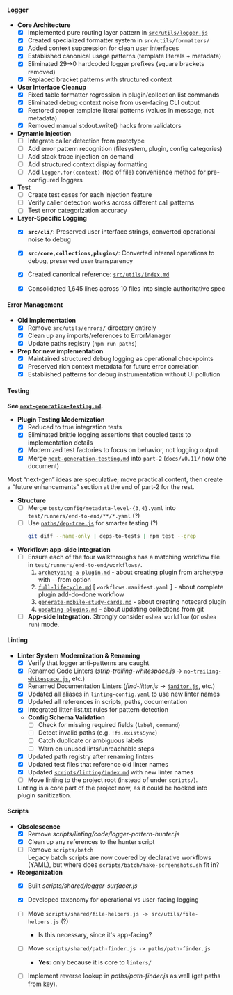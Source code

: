 #### Logger

- **Core Architecture**
  - [x] Implemented pure routing layer pattern in [`src/utils/logger.js`](../src/utils/logger.js)
  - [x] Created specialized formatter system in `src/utils/formatters/`
  - [x] Added context suppression for clean user interfaces
  - [x] Established canonical usage patterns (template literals + metadata)
  - [x] Eliminated 29→0 hardcoded logger prefixes (square brackets removed)
  - [x] Replaced bracket patterns with structured context

- **User Interface Cleanup**
  - [x] Fixed table formatter regression in plugin/collection list commands
  - [x] Eliminated debug context noise from user-facing CLI output
  - [x] Restored proper template literal patterns (values in message, not metadata)
  - [x] Removed manual stdout.write() hacks from validators

- **Dynamic Injection**
  - [ ] Integrate caller detection from prototype
  - [ ] Add error pattern recognition (filesystem, plugin, config categories)
  - [ ] Add stack trace injection on demand
  - [ ] Add structured context display formatting
  - [ ] Add `logger.for(context)` (top of file) convenience method for pre-configured loggers

- **Test**
  - [ ] Create test cases for each injection feature
  - [ ] Verify caller detection works across different call patterns
  - [ ] Test error categorization accuracy

- **Layer-Specific Logging**
  - [x] **`src/cli/`**: Preserved user interface strings, converted operational noise to debug
  - [x] **`src/core,collections,plugins/`**: Converted internal operations to debug, preserved user transparency

  - [x] Created canonical reference: [`src/utils/index.md`](../src/utils/index.md)
  - [x] Consolidated 1,645 lines across 10 files into single authoritative spec

#### Error Management

- **Old Implementation**
  - [x] Remove `src/utils/errors/` directory entirely
  - [x] Clean up any imports/references to ErrorManager
  - [x] Update paths registry (`npm run paths`)

- **Prep for new implementation**
  - [x] Maintained structured debug logging as operational checkpoints
  - [x] Preserved rich context metadata for future error correlation
  - [x] Established patterns for debug instrumentation without UI pollution

#### Testing

**See [`next-generation-testing.md`](v0.11/next-generation-testing.md).**

- **Plugin Testing Modernization**
  - [x] Reduced to true integration tests
  - [x] Eliminated brittle logging assertions that coupled tests to implementation details
  - [x] Modernized test factories to focus on behavior, not logging output
  - [x] Merge [`next-generation-testing.md`](v0.11/next-generation-testing.md) into `part-2`
    (`docs/v0.11/` now one document)

Most “next-gen” ideas are speculative; move practical content, then create a “future enhancements” section at the end of part-2 for the rest.

- **Structure**
  - [ ] Merge `test/config/metadata-level-{3,4}.yaml` into `test/runners/end-to-end/**/*.yaml` (?)
  - [ ] Use [`paths/dep-tree.js`](../paths/dep-tree.js) for smarter testing (?)
    ```bash
    git diff --name-only | deps-to-tests | npm test --grep 
    ```
- **Workflow: app-side Integration**
  - [ ] Ensure each of the four walkthroughs has a matching workflow file in 
    `test/runners/end-to-end/workflows/`.
    1. [`archetyping-a-plugin.md`](walkthroughs/archetyping-a-plugin.md) 
        \- about creating plugin from archetype with --from option
    2. [`full-lifecycle.md`](walkthroughs/full-lifecycle.md) [ `workflows.manifest.yaml` ] 
        \- about complete plugin add-do-done workflow
    3. [`generate-mobile-study-cards.md`](walkthroughs/generate-mobile-study-cards.md)
        \- about creating notecard plugin 
    4. [`updating-plugins.md`](walkthroughs/updating-plugins.md)
        \- about updating collections from git
  - [ ] **App-side Integration.** Strongly consider `oshea workflow` (or `oshea run`) mode.

#### Linting

- **Linter System Modernization & Renaming**
  - [x] Verify that logger anti-patterns are caught
  - [x] Renamed Code Linters (*strip-trailing-whitespace.js* -> [`no-trailing-whitespace.js`](../scripts/linting/code/no-trailing-whitespace.js), etc.)
  - [x] Renamed Documentation Linters (*find-litter.js* -> [`janitor.js`](../scripts/linting/docs/janitor.js), etc.)
  - [x] Updated all aliases in `linting-config.yaml` to use new linter names
  - [x] Updated all references in scripts, paths, documentation
  - [x] Integrated litter-list.txt rules for pattern detection
  - **Config Schema Validation**
    * [ ] Check for missing required fields (`label`, `command`)
    * [ ] Detect invalid paths (e.g. `!fs.existsSync`)
    * [ ] Catch duplicate or ambiguous labels
    * [ ] Warn on unused lints/unreachable steps
  - [x] Updated path registry after renaming linters
  - [x] Updated test files that reference old linter names
  - [x] Updated [`scripts/linting/index.md`](../scripts/linting/index.md) with new linter names
  - [ ] Move linting to the project root (instead of under `scripts/`).
    
  Linting is a core part of the project now, as it could be hooked into plugin sanitization.

#### Scripts

- **Obsolescence**
  - [x] Remove *scripts/linting/code/logger-pattern-hunter.js*
  - [x] Clean up any references to the hunter script
  - [ ] Remove `scripts/batch` \
    Legacy batch scripts are now covered by declarative workflows (YAML), but where does `scripts/batch/make-screenshots.sh` fit in?

- **Reorganization**
  - [x] Built *scripts/shared/logger-surfacer.js*
  - [x] Developed taxonomy for operational vs user-facing logging
  - [ ] Move `scripts/shared/file-helpers.js -> src/utils/file-helpers.js` (?)
    - Is this necessary, since it's app-facing?
  - [ ] Move `scripts/shared/path-finder.js -> paths/path-finder.js`
    - **Yes:** only because it is core to `linters/`
  - [ ] Implement reverse lookup in *paths/path-finder.js* as well (get paths from key).

